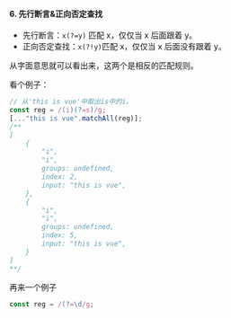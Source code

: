 #### 6. 先行断言&正向否定查找

- 先行断言：`x(?=y)` 匹配 x，仅仅当 x 后面跟着 y。
- 正向否定查找：`x(?!y)`匹配 x，仅仅当 x 后面没有跟着 y。

从字面意思就可以看出来，这两个是相反的匹配规则。

看个例子：

```js
// 从'this is vue'中取出is中的i。
const reg = /(i)(?=s)/g;
[..."this is vue".matchAll(reg)];
/**
[
    {
        "i",
        "i",
        groups: undefined,
        index: 2,
        input: "this is vue",
    },
    {
        "i",
        "i",
        groups: undefined,
        index: 5,
        input: "this is vue",
    }
]
**/
```

再来一个例子

```js
const reg = /(?=\d/g;
```
